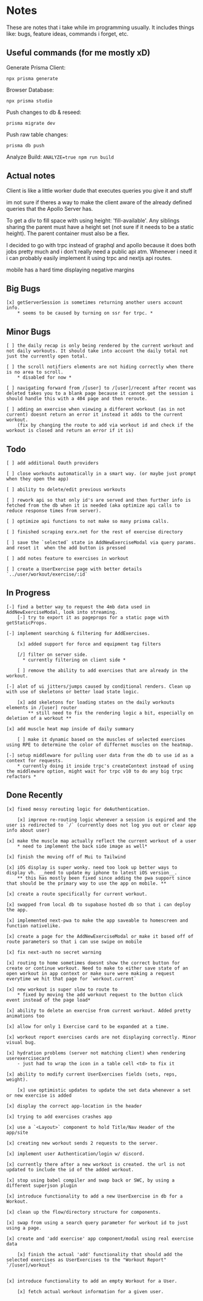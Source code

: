 # Notes

These are notes that i take while im programming usually. It includes things like: bugs, feature ideas, commands i forget, etc.

## Useful commands (for me mostly xD)

Generate Prisma Client:

`npx prisma generate`

Browser Database:

`npx prisma studio`

Push changes to db & reseed:

`prisma migrate dev`

Push raw table changes:

`prisma db push`

Analyze Build:
`ANALYZE=true npm run build`

## Actual notes

Client is like a little worker dude that executes queries you give it and stuff

im not sure if theres a way to make the client aware of the already defined queries that the Apollo Server has.

To get a div to fill space with using height: 'fill-available'. Any siblings sharing the parent must have a height set (not sure if it needs to be a static height). The parent container must also be a flex.

I decided to go with trpc instead of graphql and apollo because it does both jobs pretty much and i don't really need a public api atm. Whenever i need it i can probably easily implement it using trpc and nextjs api routes.

mobile has a hard time displaying negative margins

## Big Bugs

    [x] getServerSession is sometimes returning another users account info.
        * seems to be caused by turning on ssr for trpc. *

## Minor Bugs

    [ ] the daily recap is only being rendered by the current workout and not daily workouts. It should take into account the daily total not just the currently open total.

    [ ] the scroll notifiers elements are not hiding correctly when there is no area to scroll.
        * disabled for now *

    [ ] navigating forward from /[user] to /[user]/recent after recent was deleted takes you to a blank page because it cannot get the session i should handle this with a 404 page and then reroute.

    [ ] adding an exercise when viewing a different workout (as in not current) doesnt return an error it instead it adds to the current workout.
        (fix by changing the route to add via workout id and check if the workout is closed and return an error if it is)

## Todo

    [ ] add additional Oauth providers

    [ ] close workouts automatically in a smart way. (or maybe just prompt when they open the app)

    [ ] ability to delete/edit previous workouts

    [ ] rework api so that only id's are served and then further info is fetched from the db when it is needed (aka optimize api calls to reduce response times from server).

    [ ] optimize api functions to not make so many prisma calls.

    [ ] finished scraping exrx.net for the rest of exercise directory

    [ ] save the `selected` state in AddNewExerciseModal via query params. and reset it  when the add button is pressed

    [ ] add notes feature to exercises in workout

    [ ] create a UserExercise page with better details `../user/workout/exercise/:id`

## In Progress

    [-] find a better way to request the 4mb data used in AddNewExerciseModal, look into streaming.
        [-] try to export it as pageprops for a static page with getStaticProps.

    [-] implement searching & filtering for AddExercises.

        [x] added support for force and equipment tag filters

        [/] filter on server side.
          * currently filtering on client side *

        [ ] remove the ability to add exercises that are already in the workout.

    [-] alot of ui jitters/jumps caused by conditional renders. Clean up with use of skeletons or better load state logic.

        [x] add skeletons for loading states on the daily workouts elements in /[user] router
            ** still need to fix the rendering logic a bit, especially on deletion of a workout **

    [x] add muscle heat map inside of daily summary

        [ ] make it dynamic based on the muscles of selected exercises using RPE to determine the color of differnet muscles on the heatmap.

    [-] setup middleware for pulling user data from the db to use id as a context for requests.
        * currently doing it inside trpc's createContext instead of using the middleware option, might wait for trpc v10 to do any big trpc refactors *

## Done Recently

    [x] fixed messy rerouting logic for deAuthentication.

        [x] improve re-routing logic whenever a session is expired and the user is redirected to `/` (currently does not log you out or clear app info about user)

    [x] make the muscle map actually reflect the current workout of a user
        * need to implement the back side image as well*

    [x] finish the moving off of Mui to Tailwind

    [x] iOS display is super wonky. need too look up better ways to display vh. __need to update my iphone to latest iOS version__.
        ** this has mostly been fixed since adding the pwa support since that should be the primary way to use the app on mobile. **

    [x] create a route specifically for current workout.

    [x] swapped from local db to supabase hosted db so that i can deploy the app.

    [x] implemented next-pwa to make the app saveable to homescreen and function nativelike.

    [x] create a page for the AddNewExerciseModal or make it based off of route parameters so that i can use swipe on mobile

    [x] fix next-auth no secret warning

    [x] routing to home sometimes doesnt show the correct button for create or continue workout. Need to make to either save state of an open workout in app context or make sure were making a request everytime we hit that page for `workout.current`

    [x] new workout is super slow to route to
        * fixed by moving the add workout request to the button click event instead of the page load*

    [x] ability to delete an exercise from current workout. Added pretty animations too

    [x] allow for only 1 Exercise card to be expanded at a time.

    [x] workout report exercises cards are not displaying correctly. Minor visual bug.

    [x] hydration problems (server not matching client) when rendering userexercisecard
        - just had to wrap the icon in a table cell <td> to fix it

    [x] ability to modify current UserExercises fields (sets, reps, weight).

        [x] use optimistic updates to update the set data whenever a set or new exercise is added

    [x] display the correct app-location in the header

    [x] trying to add exercises crashes app

    [x] use a `<Layout>` component to hold Title/Nav Header of the app/site

    [x] creating new workout sends 2 requests to the server.

    [x] implement user Authentication/login w/ discord.

    [x] currently there after a new workout is created. the url is not updated to include the id of the added workout.

    [x] stop using babel compiler and swap back or SWC, by using a different superjson plugin

    [x] introduce functionality to add a new UserExercise in db for a Workout.

    [x] clean up the flow/directory structure for components.

    [x] swap from using a search query parameter for workout id to just using a page.

    [x] create and 'add exercise' app component/modal using real exercise data

        [x] finish the actual 'add' functionality that should add the selected exercises as UserExercises to the "Workout Report" `/[user]/workout`


    [x] introduce functionality to add an empty Workout for a User.

        [x] fetch actual workout information for a given user.
